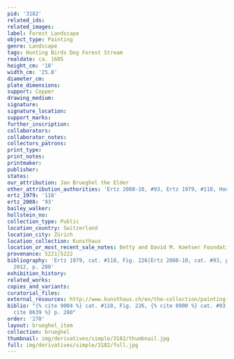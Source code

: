 ```yaml
---
pid: '3182'
related_ids: 
related_images: 
label: Forest Landscape
object_type: Painting
genre: Landscape
tags: Hunting Birds Dog Forest Stream
realdate: ca. 1605
height_cm: '18'
width_cm: '25.8'
diameter_cm: 
plate_dimensions: 
support: Copper
drawing_medium: 
signature: 
signature_location: 
support_marks: 
further_inscription: 
collaborators: 
collaborator_notes: 
collectors_patrons: 
print_type: 
print_notes: 
printmaker: 
publisher: 
states: 
our_attribution: Jan Brueghel the Elder
other_attribution_authorities: 'Ertz 2008-10, #93, Ertz 1979, #118, Honig database'
ertz_1979: '118'
ertz_2008: '93'
bailey_walker: 
hollstein_no: 
collection_type: Public
location_country: Switzerland
location_city: Zürich
location_collection: Kunsthaus
location_or_most_recent_sale_notes: Betty and David M. Koetser Foundation
provenance: 5221|5222
bibliography: 'Ertz 1979, cat. #118, Fig. 226|Ertz 2008-10, cat. #93, p. 221|Ruby
  2012, p. 280'
exhibition_history: 
related_works: 
copies_and_variants: 
curatorial_files: 
external_resources: http://www.kunsthaus.ch/en/the-collection/painting-and-sculptures/old-masters/flemish-painting/zoom/?redirect_url=cfeiisqvffu
biblio: "{% cite 9004 %} cat. #118, Fig. 226, {% cite 8900 %} cat. #93, p. 221, {%
  cite 8639 %} p. 280"
order: '270'
layout: brueghel_item
collection: brueghel
thumbnail: img/derivatives/simple/3182/thumbnail.jpg
full: img/derivatives/simple/3182/full.jpg
---
```

